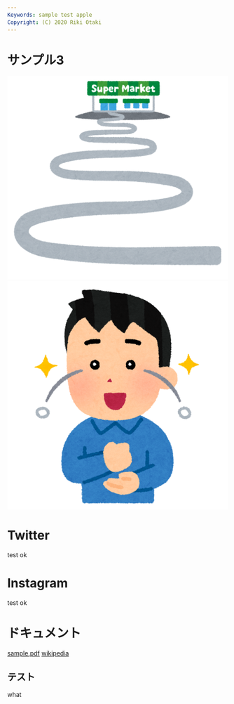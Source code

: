 ```yaml
---
Keywords: sample test apple
Copyright: (C) 2020 Riki Otaki
---
```


# サンプル3

![supermarket](./supermarket.png ) 
![uroko](uroko.png ) 

# Twitter
test ok

# Instagram

test ok

# ドキュメント
[sample.pdf](dummy.pdf)
[wikipedia](https://en.wikipedia.org/wiki/Curry)

## <span id="red"> テスト </span>
what
